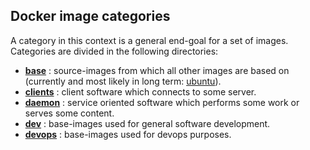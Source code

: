 ## Docker image categories

A category in this context is a general end-goal for a set of images. Categories are divided in the following directories:

 - **[base](base/)**       : source-images from which all other images are based on (currently and most likely in long term: [ubuntu](https://hub.docker.com/_/ubuntu/)).
 - **[clients](clients/)** : client software which connects to some server.
 - **[daemon](daemon/)**   : service oriented software which performs some work or serves some content.
 - **[dev](dev/)**         : base-images used for general software development.
 - **[devops](devops/)**   : base-images used for devops purposes.
 
